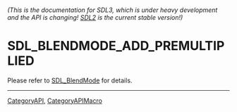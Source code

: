 ###### (This is the documentation for SDL3, which is under heavy development and the API is changing! [SDL2](https://wiki.libsdl.org/SDL2/) is the current stable version!)
# SDL_BLENDMODE_ADD_PREMULTIPLIED

Please refer to [SDL_BlendMode](SDL_BlendMode) for details.

----
[CategoryAPI](CategoryAPI), [CategoryAPIMacro](CategoryAPIMacro)

